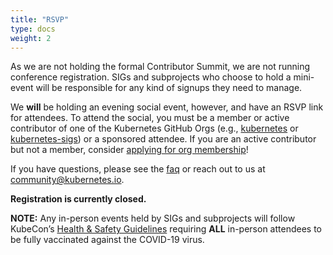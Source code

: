 ```yaml
---
title: "RSVP"
type: docs
weight: 2
---
```


As we are not holding the formal Contributor Summit, we are not running
conference registration. SIGs and subprojects who choose to hold a mini-event
will be responsible for any kind of signups they need to manage.

We **will** be holding an evening social event, however, and have an RSVP link
for attendees. To attend the social, you must be a member or active contributor
of one of the Kubernetes GitHub Orgs (e.g., [kubernetes] or [kubernetes-sigs]) or
a sponsored attendee. If you are an active contributor but not a member, consider
[applying for org membership]!

If you have questions, please see the [faq] or reach out to us at
community@kubernetes.io.

**Registration is currently closed.**


[faq]: /events/past-events/2021/kcsna/faq/
[kubernetes]: https://github.com/kubernetes
[kubernetes-sigs]: https://github.com/kubernetes-sigs
[applying for org membership]: https://github.com/kubernetes/community/blob/master/community-membership.md#member

**NOTE:** Any in-person events held by SIGs and subprojects will follow KubeCon’s
[Health & Safety Guidelines] requiring **ALL** in-person attendees to be fully
vaccinated against the COVID-19 virus.

[Health & Safety Guidelines]: https://events.linuxfoundation.org/kubecon-cloudnativecon-north-america/attend/health-and-safety/

